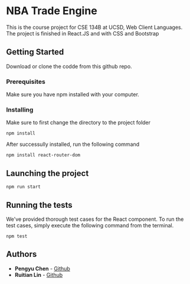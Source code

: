 # NBA Trade Engine

This is the course project for CSE 134B at UCSD, Web Client Languages. The project is finished in React.JS and with CSS and Bootstrap

## Getting Started

Download or clone the codde from this github repo. 

### Prerequisites

Make sure you have npm installed with your computer. 

### Installing
Make sure to first change the directory to the project folder

```
npm install
```

After successully installed, run the following command

```
npm install react-router-dom
```

## Launching the project

```
npm run start
```

## Running the tests

We've provided thorough test cases for the React component. To run the test cases, simply execute the following command from the terminal.

```
npm test
```

## Authors

* **Pengyu Chen** - [Github](https://github.com/EasonChan236)
* **Ruitian Lin** - [Github](https://github.com/lrt98802)


